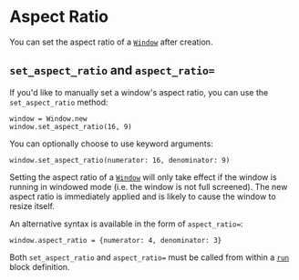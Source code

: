 # Aspect Ratio

You can set the aspect ratio of a [`Window`](/deep-dive/window.md) after creation.

## `set_aspect_ratio` and `aspect_ratio=`

If you'd like to manually set a window's aspect ratio, you can use the `set_aspect_ratio` method:

```crystal
window = Window.new
window.set_aspect_ratio(16, 9)
```

You can optionally choose to use keyword arguments:

```crystal
window.set_aspect_ratio(numerator: 16, denominator: 9)
```

Setting the aspect ratio of a [`Window`](/deep-dive/window.md) will only take effect if the window is running in windowed mode (i.e. the window is not full screened). The new aspect ratio is immediately applied and is likely to cause the window to resize itself.

An alternative syntax is available in the form of `aspect_ratio=`:

```crystal
window.aspect_ratio = {numerator: 4, denominator: 3}
```

Both `set_aspect_ratio` and `aspect_ratio=` must be called from within a [`run`](/the-run-block.md) block definition.
